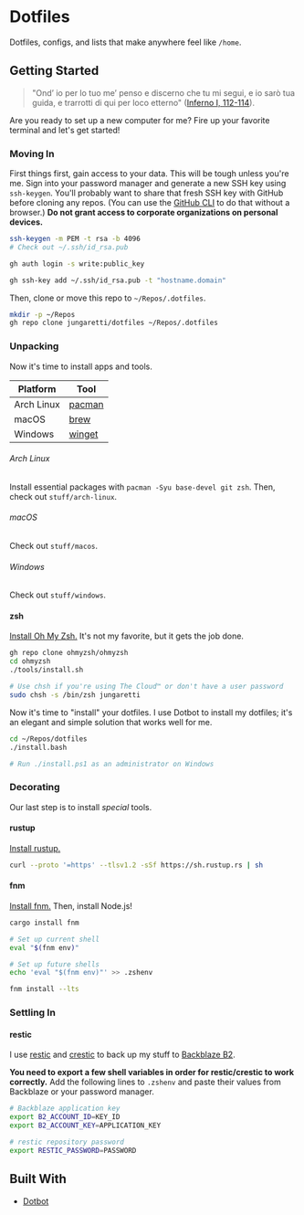 # Dotfiles

Dotfiles, configs, and lists that make anywhere feel like `/home`.

## Getting Started

> "Ond’ io per lo tuo me’ penso e discerno che tu mi segui, e io sarò tua guida, e trarrotti di qui per loco etterno" ([Inferno I, 112-114](https://digitaldante.columbia.edu/dante/divine-comedy/inferno/inferno-1/)).

Are you ready to set up a new computer for me? Fire up your favorite terminal and let's get started!

### Moving In

First things first, gain access to your data. This will be tough unless you're me. Sign into your password manager and generate a new SSH key using `ssh-keygen`. You'll probably want to share that fresh SSH key with GitHub before cloning any repos. (You can use the [GitHub CLI](https://cli.github.com/manual/) to do that without a browser.) **Do not grant access to corporate organizations on personal devices.**

```sh
ssh-keygen -m PEM -t rsa -b 4096
# Check out ~/.ssh/id_rsa.pub

gh auth login -s write:public_key

gh ssh-key add ~/.ssh/id_rsa.pub -t "hostname.domain"
```

Then, clone or move this repo to `~/Repos/.dotfiles`.

```sh
mkdir -p ~/Repos
gh repo clone jungaretti/dotfiles ~/Repos/.dotfiles
```

### Unpacking

Now it's time to install apps and tools.

| Platform   | Tool                                                                |
|------------|---------------------------------------------------------------------|
| Arch Linux | [pacman](https://wiki.archlinux.org/index.php/Pacman)               |
| macOS      | [brew](https://github.com/Homebrew/brew)                            |
| Windows    | [winget](https://docs.microsoft.com/en-us/windows/package-manager/) |

###### Arch Linux

Install essential packages with `pacman -Syu base-devel git zsh`. Then, check out `stuff/arch-linux`.

###### macOS

Check out `stuff/macos`.

###### Windows

Check out `stuff/windows`.

#### zsh

[Install Oh My Zsh.](https://ohmyz.sh/) It's not my favorite, but it gets the job done.

```sh
gh repo clone ohmyzsh/ohmyzsh
cd ohmyzsh
./tools/install.sh

# Use chsh if you're using The Cloud™ or don't have a user password
sudo chsh -s /bin/zsh jungaretti
```

Now it's time to "install" your dotfiles. I use Dotbot to install my dotfiles; it's an elegant and simple solution that works well for me.

```sh
cd ~/Repos/dotfiles
./install.bash

# Run ./install.ps1 as an administrator on Windows
```

### Decorating

Our last step is to install _special_ tools.

#### rustup

[Install rustup.](https://rustup.rs/)

```bash
curl --proto '=https' --tlsv1.2 -sSf https://sh.rustup.rs | sh
```

#### fnm

[Install fnm.](https://github.com/Schniz/fnm) Then, install Node.js!

```bash
cargo install fnm

# Set up current shell
eval "$(fnm env)"

# Set up future shells
echo 'eval "$(fnm env)"' >> .zshenv

fnm install --lts
```

### Settling In

#### restic

I use [restic](https://github.com/restic/restic) and [crestic](https://github.com/nils-werner/crestic) to back up my stuff to [Backblaze B2](https://www.backblaze.com/b2/cloud-storage.html).

**You need to export a few shell variables in order for restic/crestic to work correctly.** Add the following lines to `.zshenv` and paste their values from Backblaze or your password manager.

```sh
# Backblaze application key
export B2_ACCOUNT_ID=KEY_ID
export B2_ACCOUNT_KEY=APPLICATION_KEY

# restic repository password
export RESTIC_PASSWORD=PASSWORD
```

## Built With

- [Dotbot](https://github.com/anishathalye/dotbot)
